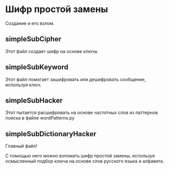 # Шифр простой замены
Создание и его взлом.

## simpleSubCipher
Этот файл создает шифр на основе ключа.

## simpleSubKeyword
Этот файл помогает зашифровать или дешифровать сообщение, используя ключ.

## simpleSubHacker
Этот пытается расшифровать на основе частотных слов из паттернов поиска в файле wordPatterns.py

## simpleSubDictionaryHacker
Главный файл!

С помощью него можно взломать шифр простой замены, используя осмысленный подбор ключа на основе слов русского языка и алфавита. 
